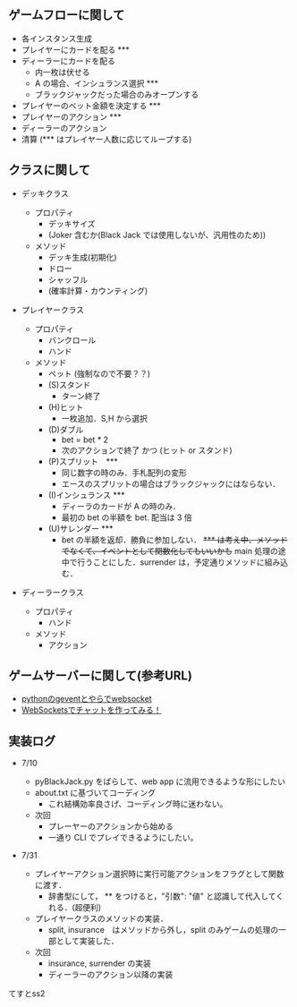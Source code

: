 ## ゲームフローに関して
- 各インスタンス生成
- プレイヤーにカードを配る ***
- ディーラーにカードを配る
    - 内一枚は伏せる
    - A の場合、インシュランス選択 ***
    - ブラックジャックだった場合のみオープンする
- プレイヤーのベット金額を決定する ***
- プレイヤーのアクション ***
- ディーラーのアクション
- 清算
(*** はプレイヤー人数に応じてループする)

## クラスに関して
- デッキクラス
    - プロパティ
        - デッキサイズ
        - (Joker 含むか(Black Jack では使用しないが、汎用性のため))
    - メソッド
        - デッキ生成(初期化)
        - ドロー
        - シャッフル
        - (確率計算・カウンティング)

- プレイヤークラス
    - プロパティ
        - バンクロール
        - ハンド
    - メソッド
        - ベット (強制なので不要？？)
        - (S)スタンド
            - ターン終了
        - (H)ヒット
            - 一枚追加．S,H から選択
        - (D)ダブル
            - bet = bet * 2
            - 次のアクションで終了 かつ (ヒット or スタンド)
        - (P)スプリット　***
            - 同じ数字の時のみ．手札配列の変形
            - エースのスプリットの場合はブラックジャックにはならない．
        - (I)インシュランス ***
            - ディーラのカードが A の時のみ．
            - 最初の bet の半額を bet. 配当は 3 倍
        - (U)サレンダー ***
            - bet の半額を返却．勝負に参加しない．
        ~~*** は考え中、メソッドでなくて、イベントとして関数化してもいいかも~~
        main 処理の途中で行うことにした．surrender は，予定通りメソッドに組み込む．

- ディーラークラス
    - プロパティ
        - ハンド
    - メソッド
        - アクション
        
## ゲームサーバーに関して(参考URL)
- [pythonのgeventとやらでwebsocket](https://blanktar.jp/blog/2014/05/python-gevent-websocket)
- [WebSocketsでチャットを作ってみる！](http://python.matrix.jp/pages/web/chat_sample.html)

## 実装ログ
- 7/10
    - pyBlackJack.py をばらして、web app に流用できるような形にしたい
    - about.txt に基づいてコーディング
        - これ結構効率良さげ、コーディング時に迷わない。
    - 次回
        - プレーヤーのアクションから始める
        - 一通り CLI でプレイできるようにしたい。

- 7/31
    - プレイヤーアクション選択時に実行可能アクションをフラグとして関数に渡す． 
        - 辞書型にして， ** をつけると，"引数": "値" と認識して代入してくれる．(超便利)
    - プレイヤークラスのメソッドの実装．
        - split, insurance　はメソッドから外し，split のみゲームの処理の一部として実装した．
    - 次回
        - insurance, surrender の実装
        - ディーラーのアクション以降の実装

てすとss2
